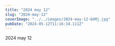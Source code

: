 ```yaml
---
title: "2024 may 12"
slug: "2024-may-12"
coverImage: "../../images/2024-may-12-Q4Mj.jpg"
pubDate: "2024-05-12T11:16:34.111Z"
---
```


2024 may 12
